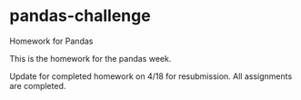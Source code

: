 # pandas-challenge
Homework for Pandas


This is the homework for the pandas week.

Update for completed homework on 4/18 for resubmission. All assignments are completed.